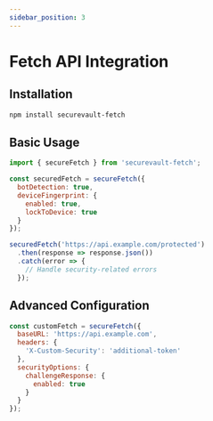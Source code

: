 ```yaml
---
sidebar_position: 3
---
```


# Fetch API Integration

## Installation
```bash
npm install securevault-fetch
```

## Basic Usage
```javascript
import { secureFetch } from 'securevault-fetch';

const securedFetch = secureFetch({
  botDetection: true,
  deviceFingerprint: {
    enabled: true,
    lockToDevice: true
  }
});

securedFetch('https://api.example.com/protected')
  .then(response => response.json())
  .catch(error => {
    // Handle security-related errors
  });
```

## Advanced Configuration
```javascript
const customFetch = secureFetch({
  baseURL: 'https://api.example.com',
  headers: {
    'X-Custom-Security': 'additional-token'
  },
  securityOptions: {
    challengeResponse: {
      enabled: true
    }
  }
});
```